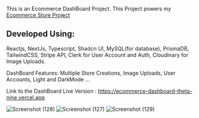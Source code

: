 This is an Ecommerce DashBoard Project.  This Project powers my [Ecommerce Store Project](https://github.com/cjpanda/ecommerce-store)

## Developed Using:
Reactjs, NextJs, Typescript, Shadcn UI, MySQL(for database), PrismaDB, TailwindCSS, Stripe API, Clerk for User Account and Auth, Cloudinary for Image Uploads.

DashBoard Features: Multiple Store Creations, Image Uploads, User Accounts, Light and DarkMode ...  

Link to the DashBoard Live Version : https://ecommerce-dashboard-theta-nine.vercel.app

![Screenshot (128)](https://github.com/cjpanda/ecommerce-dashboard/assets/107156444/e53a7c56-9423-4429-a844-bc897b07dd05)
![Screenshot (127)](https://github.com/cjpanda/ecommerce-dashboard/assets/107156444/07d520db-48d9-4a0e-b487-9e704e37b210)
![Screenshot (129)](https://github.com/cjpanda/ecommerce-dashboard/assets/107156444/6d981002-a3ff-4ed0-9217-ead2da30c9a7)

